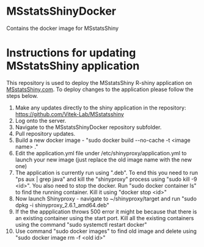 # MSstatsShinyDocker
Contains the docker image for MSstatsShiny

# Instructions for updating MSstatsShiny application

This repository is used to deploy the MSstatsShiny R-shiny application on 
[MSstatsShiny.com](www.MSstatsShiny.com). To deploy changes to the application 
please follow the steps below.

1. Make any updates directly to the shiny application in the repository: https://github.com/Vitek-Lab/MSstatsshiny
2. Log onto the server.
3. Navigate to the MSstatsShinyDocker repository subfolder.
4. Pull repository updates.
5. Build a new docker image - "sudo docker build --no-cache -t \<image name\> ."
6. Edit the application.yml file under /etc/shinyproxy/application.yml to launch your new image (just replace the old image name with the new one)
7. The application is currently run using ".deb". To end this you need to run "ps aux | grep java" and kill the "shinyproxy" process using "sudo kill -9 \<id\>". You also need to stop the docker. Run "sudo docker container ls" to find the running container. Kill it using "docker stop \<id\>"
9. Now launch Shinyproxy - navigate to ~/shinyproxy/target and run "sudo dpkg -i shinyproxy_2.6.1_amd64.deb"
10. If the the appplication throws 500 error it might be because that there is an existing container using the start port. Kill all the existing containers using the command "sudo systemctl restart docker"
11. Use command "sudo docker images" to find old image and delete using "sudo docker image rm -f \<old id\>"

